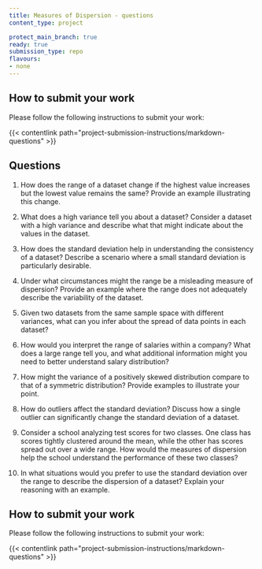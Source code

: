 ```yaml
---
title: Measures of Dispersion - questions
content_type: project

protect_main_branch: true
ready: true
submission_type: repo
flavours:
- none
---
```


## How to submit your work

Please follow the following instructions to submit your work:

{{< contentlink path="project-submission-instructions/markdown-questions" >}}

## Questions

1. How does the range of a dataset change if the highest value increases but the lowest value remains the same? Provide an example illustrating this change.


2. What does a high variance tell you about a dataset? Consider a dataset with a high variance and describe what that might indicate about the values in the dataset.


3. How does the standard deviation help in understanding the consistency of a dataset? Describe a scenario where a small standard deviation is particularly desirable.


4. Under what circumstances might the range be a misleading measure of dispersion? Provide an example where the range does not adequately describe the variability of the dataset.


5. Given two datasets from the same sample space with different variances, what can you infer about the spread of data points in each dataset?


6. How would you interpret the range of salaries within a company? What does a large range tell you, and what additional information might you need to better understand salary distribution?


7. How might the variance of a positively skewed distribution compare to that of a symmetric distribution? Provide examples to illustrate your point.


8. How do outliers affect the standard deviation? Discuss how a single outlier can significantly change the standard deviation of a dataset.


9. Consider a school analyzing test scores for two classes. One class has scores tightly clustered around the mean, while the other has scores spread out over a wide range. How would the measures of dispersion help the school understand the performance of these two classes?


10. In what situations would you prefer to use the standard deviation over the range to describe the dispersion of a dataset? Explain your reasoning with an example.



## How to submit your work

Please follow the following instructions to submit your work:

{{< contentlink path="project-submission-instructions/markdown-questions" >}}